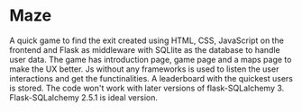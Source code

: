 # Maze
A quick game to find the exit created using HTML, CSS, JavaScript on the frontend and Flask as middleware with SQLlite as the database to handle user data. The game has introduction page, game page and a maps page to make the UX better. Js without any frameworks is used to listen the user interactions and get the functinalities. A leaderboard with the quickest users is stored. The code won't work with later versions of flask-SQLalchemy 3. Flask-SQLalchemy 2.5.1 is ideal version.
